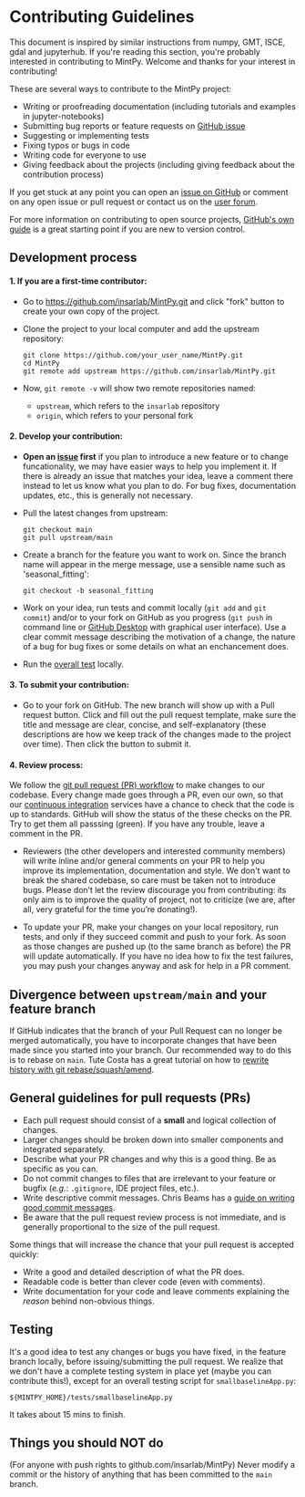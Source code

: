# Contributing Guidelines

This document is inspired by similar instructions from numpy, GMT, ISCE, gdal and jupyterhub. If you're reading this section, you're probably interested in contributing to MintPy. Welcome and thanks for your interest in contributing!

These are several ways to contribute to the MintPy project:

* Writing or proofreading documentation (including tutorials and examples in jupyter-notebooks)
* Submitting bug reports or feature requests on [GitHub issue](https://github.com/insarlab/MintPy/issues)
* Suggesting or implementing tests
* Fixing typos or bugs in code
* Writing code for everyone to use
* Giving feedback about the projects (including giving feedback about the contribution process)

If you get stuck at any point you can open an [issue on GitHub](https://github.com/insarlab/MintPy/issues) or comment on any open issue or pull request or contact us on the [user forum](https://groups.google.com/forum/#!forum/mintpy).

For more information on contributing to open source projects, [GitHub's own guide](https://guides.github.com/activities/contributing-to-open-source/)
is a great starting point if you are new to version control.

## Development process ##

#### 1. If you are a first-time contributor: ####

+ Go to https://github.com/insarlab/MintPy.git and click "fork" button to create your own copy of the project.

+ Clone the project to your local computer and add the upstream repository:

   ```
   git clone https://github.com/your_user_name/MintPy.git
   cd MintPy
   git remote add upstream https://github.com/insarlab/MintPy.git
   ```

+ Now, `git remote -v` will show two remote repositories named:

   - `upstream`, which refers to the `insarlab` repository
   - `origin`, which refers to your personal fork

#### 2. Develop your contribution: ####

+ **Open an [issue](https://github.com/insarlab/MintPy/issues) first** if you plan to introduce a new feature or to change funcationality, we may have easier ways to help you implement it. If there is already an issue that matches your idea, leave a comment there instead to let us know what you plan to do. For bug fixes, documentation updates, etc., this is generally not necessary.

+ Pull the latest changes from upstream:

   ```
   git checkout main
   git pull upstream/main
   ```

+ Create a branch for the feature you want to work on. Since the branch name will appear in the merge message, use a sensible name such as 'seasonal_fitting':

   ```
   git checkout -b seasonal_fitting
   ```

+ Work on your idea, run tests and commit locally (`git add` and `git commit`) and/or to your fork on GitHub as you progress (`git push` in command line or [GitHub Desktop](https://desktop.github.com/) with graphical user interface). Use a clear commit message describing the motivation of a change, the nature of a bug for bug fixes or some details on what an enchancement does.

+ Run the [overall test](./CONTRIBUTING.md#testing) locally.

#### 3. To submit your contribution: ####

+ Go to your fork on GitHub. The new branch will show up with a Pull request button. Click and fill out the pull request template, make sure the title and message are clear, concise, and self-explanatory (these descriptions are how we keep track of the changes made to the project over time). Then click the button to submit it.

#### 4. Review process: ####

We follow the [git pull request (PR) workflow](https://www.asmeurer.com/git-workflow/) to make changes to our codebase. Every change made goes through a PR, even our own, so that our [continuous integration](https://en.wikipedia.org/wiki/Continuous_integration) services have a chance to check that the code is up to standards. GitHub will show the status of the these checks on the PR. Try to get them all passsing (green). If you have any trouble, leave a comment in the PR.

+ Reviewers (the other developers and interested community members) will write inline and/or general comments on your PR to help you improve its implementation, documentation and style. We don't want to break the shared codebase, so care must be taken not to introduce bugs. Please don’t let the review discourage you from contributing: its only aim is to improve the quality of project, not to criticize (we are, after all, very grateful for the time you’re donating!).

+ To update your PR, make your changes on your local repository, run tests, and only if they succeed commit and push to your fork. As soon as those changes are pushed up (to the same branch as before) the PR will update automatically. If you have no idea how to fix the test failures, you may push your changes anyway and ask for help in a PR comment.


## Divergence between `upstream/main` and your feature branch ##

If GitHub indicates that the branch of your Pull Request can no longer be merged automatically, you have to incorporate changes that have been made since you started into your branch. Our recommended way to do this is to rebase on `main`. Tute Costa has a great tutorial on how to [rewrite history with git rebase/squash/amend](https://thoughtbot.com/blog/git-interactive-rebase-squash-amend-rewriting-history).


## General guidelines for pull requests (PRs) ##

+ Each pull request should consist of a **small** and logical collection of changes.
+ Larger changes should be broken down into smaller components and integrated separately.
+ Describe what your PR changes and why this is a good thing. Be as specific as you can.
+ Do not commit changes to files that are irrelevant to your feature or bugfix (_e.g._: `.gitignore`, IDE project files, etc.).
+ Write descriptive commit messages. Chris Beams has a [guide on writing good commit messages](https://chris.beams.io/posts/git-commit/).
+ Be aware that the pull request review process is not immediate, and is generally proportional to the size of the pull request.

Some things that will increase the chance that your pull request is accepted quickly:

+ Write a good and detailed description of what the PR does.
+ Readable code is better than clever code (even with comments).
+ Write documentation for your code and leave comments explaining the _reason_ behind non-obvious things.


## Testing ##

It's a good idea to test any changes or bugs you have fixed, in the feature branch locally, before issuing/submitting the pull request. We realize that we don't have a complete testing system in place yet (maybe you can contribute this!), except for an overall testing script for `smallbaselineApp.py`:

```
${MINTPY_HOME}/tests/smallbaselineApp.py
```

It takes about 15 mins to finish.


## Things you should NOT do ##

(For anyone with push rights to github.com/insarlab/MintPy) Never modify a commit or the history of anything that has been committed to the `main` branch.
